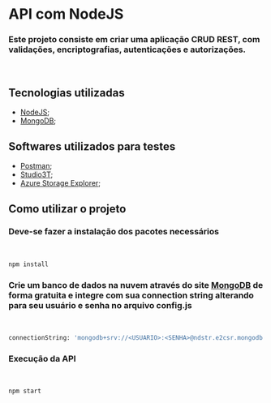 # API com NodeJS

### Este projeto consiste em criar uma aplicação CRUD REST, com validações, encriptografias, autenticações e autorizações.
<br>

## Tecnologias utilizadas

- [NodeJS](https://nodejs.org/en/);
- [MongoDB](https://www.mongodb.com/pt-br);

## Softwares utilizados para testes

- [Postman](https://www.postman.com/downloads/);
- [Studio3T](https://studio3t.com/download/);
- [Azure Storage Explorer](https://azure.microsoft.com/pt-br/features/storage-explorer/#features);

## Como utilizar o projeto


### Deve-se fazer a instalação dos pacotes necessários
<br>

```bash
npm install
```
### Crie um banco de dados na nuvem através do site [MongoDB](https://www.mongodb.com/pt-br) de forma gratuita e integre com sua connection string alterando para seu usuário e senha no arquivo config.js
<br>

```bash
connectionString: 'mongodb+srv://<USUARIO>:<SENHA>@ndstr.e2csr.mongodb.net/<NOMEDOBD>?retryWrites=true&w=majority'
```
### Execução da API
<br>

```bash
npm start
```




